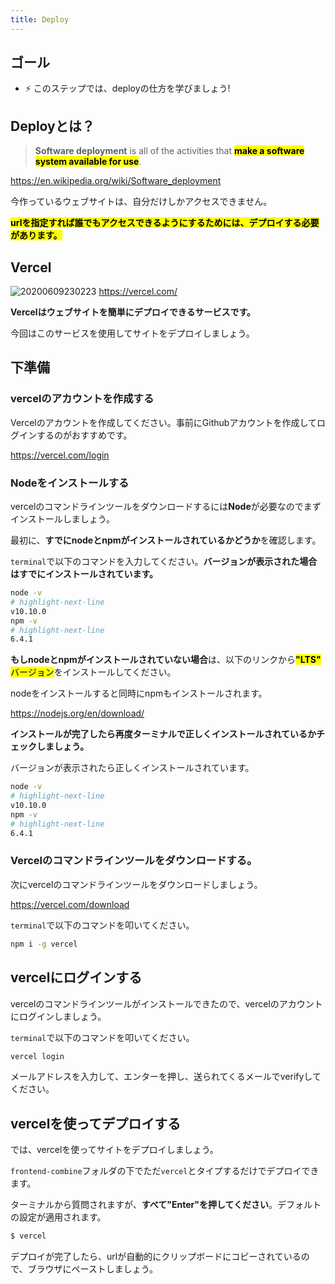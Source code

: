 ```yaml
---
title: Deploy
---
```


## ゴール
- ⚡ このステップでは、deployの仕方を学びましょう!

## Deployとは？
> **Software deployment** is all of the activities that <mark>**make a software system available for use**</mark>.

https://en.wikipedia.org/wiki/Software_deployment

今作っているウェブサイトは、自分だけしかアクセスできません。

**<mark>urlを指定すれば誰でもアクセスできるようにするためには、デプロイする必要があります。</mark>**


## Vercel
![20200609230223](https://coderhackers-1304676641.cos.ap-singapore.myqcloud.com/20200609230223.png)
https://vercel.com/

**Vercelはウェブサイトを簡単にデプロイできるサービスです。**

今回はこのサービスを使用してサイトをデプロイしましょう。


## 下準備

### vercelのアカウントを作成する
Vercelのアカウントを作成してください。事前にGithubアカウントを作成してログインするのがおすすめです。

https://vercel.com/login

### Nodeをインストールする

vercelのコマンドラインツールをダウンロードするには**Node**が必要なのでまずインストールしましょう。

最初に、**すでにnodeとnpmがインストールされているかどうか**を確認します。

`terminal`で以下のコマンドを入力してください。**バージョンが表示された場合はすでにインストールされています。**

```sh
node -v
# highlight-next-line
v10.10.0
npm -v
# highlight-next-line
6.4.1
```

**もしnodeとnpmがインストールされていない場合**は、以下のリンクから<mark>**"LTS"** バージョン</mark>をインストールしてください。

nodeをインストールすると同時にnpmもインストールされます。

https://nodejs.org/en/download/


**インストールが完了したら再度ターミナルで正しくインストールされているかチェックしましょう。**

バージョンが表示されたら正しくインストールされています。

```sh
node -v
# highlight-next-line
v10.10.0
npm -v
# highlight-next-line
6.4.1
```

### Vercelのコマンドラインツールをダウンロードする。

次にvercelのコマンドラインツールをダウンロードしましょう。

https://vercel.com/download

`terminal`で以下のコマンドを叩いてください。
```sh
npm i -g vercel
```


## vercelにログインする
vercelのコマンドラインツールがインストールできたので、vercelのアカウントにログインしましょう。

`terminal`で以下のコマンドを叩いてください。

```sh
vercel login
```

メールアドレスを入力して、エンターを押し、送られてくるメールでverifyしてください。

## vercelを使ってデプロイする

では、vercelを使ってサイトをデプロイしましょう。

`frontend-combine`フォルダの下でただ`vercel`とタイプするだけでデプロイできます。

ターミナルから質問されますが、**すべて"Enter"を押してください**。デフォルトの設定が適用されます。

```sh title="terminal in "
$ vercel
```

デプロイが完了したら、urlが自動的にクリップボードにコピーされているので、ブラウザにペーストしましょう。